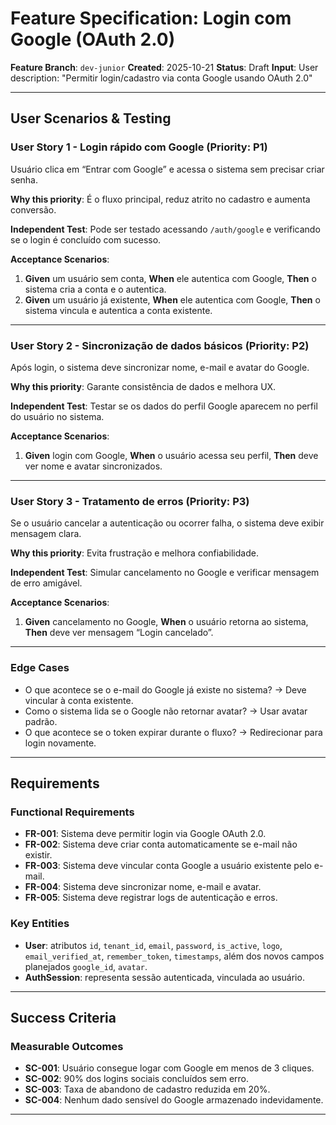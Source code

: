 # Feature Specification: Login com Google (OAuth 2.0)

**Feature Branch**: `dev-junior`
**Created**: 2025-10-21
**Status**: Draft
**Input**: User description: "Permitir login/cadastro via conta Google usando OAuth 2.0"

---

## User Scenarios & Testing

### User Story 1 - Login rápido com Google (Priority: P1)

Usuário clica em “Entrar com Google” e acessa o sistema sem precisar criar senha.

**Why this priority**: É o fluxo principal, reduz atrito no cadastro e aumenta conversão.

**Independent Test**: Pode ser testado acessando `/auth/google` e verificando se o login é concluído com sucesso.

**Acceptance Scenarios**:

1. **Given** um usuário sem conta, **When** ele autentica com Google, **Then** o sistema cria a conta e o autentica.
2. **Given** um usuário já existente, **When** ele autentica com Google, **Then** o sistema vincula e autentica a conta existente.

---

### User Story 2 - Sincronização de dados básicos (Priority: P2)

Após login, o sistema deve sincronizar nome, e-mail e avatar do Google.

**Why this priority**: Garante consistência de dados e melhora UX.

**Independent Test**: Testar se os dados do perfil Google aparecem no perfil do usuário no sistema.

**Acceptance Scenarios**:

1. **Given** login com Google, **When** o usuário acessa seu perfil, **Then** deve ver nome e avatar sincronizados.

---

### User Story 3 - Tratamento de erros (Priority: P3)

Se o usuário cancelar a autenticação ou ocorrer falha, o sistema deve exibir mensagem clara.

**Why this priority**: Evita frustração e melhora confiabilidade.

**Independent Test**: Simular cancelamento no Google e verificar mensagem de erro amigável.

**Acceptance Scenarios**:

1. **Given** cancelamento no Google, **When** o usuário retorna ao sistema, **Then** deve ver mensagem “Login cancelado”.

---

### Edge Cases

-  O que acontece se o e-mail do Google já existe no sistema? → Deve vincular à conta existente.
-  Como o sistema lida se o Google não retornar avatar? → Usar avatar padrão.
-  O que acontece se o token expirar durante o fluxo? → Redirecionar para login novamente.

---

## Requirements

### Functional Requirements

-  **FR-001**: Sistema deve permitir login via Google OAuth 2.0.
-  **FR-002**: Sistema deve criar conta automaticamente se e-mail não existir.
-  **FR-003**: Sistema deve vincular conta Google a usuário existente pelo e-mail.
-  **FR-004**: Sistema deve sincronizar nome, e-mail e avatar.
-  **FR-005**: Sistema deve registrar logs de autenticação e erros.

### Key Entities

-  **User**: atributos `id`, `tenant_id`, `email`, `password`, `is_active`, `logo`, `email_verified_at`, `remember_token`, `timestamps`, além dos novos campos planejados `google_id`, `avatar`.
-  **AuthSession**: representa sessão autenticada, vinculada ao usuário.

---

## Success Criteria

### Measurable Outcomes

-  **SC-001**: Usuário consegue logar com Google em menos de 3 cliques.
-  **SC-002**: 90% dos logins sociais concluídos sem erro.
-  **SC-003**: Taxa de abandono de cadastro reduzida em 20%.
-  **SC-004**: Nenhum dado sensível do Google armazenado indevidamente.

---
